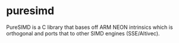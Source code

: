 puresimd
========

PureSIMD is a C library that bases off ARM NEON intrinsics which is orthogonal and ports that to other SIMD engines (SSE/Altivec).
